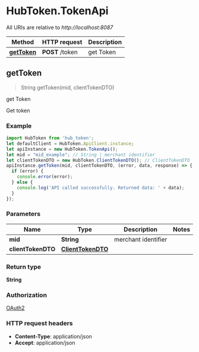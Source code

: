 # HubToken.TokenApi

All URIs are relative to *http://localhost:8087*

Method | HTTP request | Description
------------- | ------------- | -------------
[**getToken**](TokenApi.md#getToken) | **POST** /token | get Token



## getToken

> String getToken(mid, clientTokenDTO)

get Token

Get token

### Example

```javascript
import HubToken from 'hub_token';
let defaultClient = HubToken.ApiClient.instance;
let apiInstance = new HubToken.TokenApi();
let mid = "mid_example"; // String | merchant identifier
let clientTokenDTO = new HubToken.ClientTokenDTO(); // ClientTokenDTO | 
apiInstance.getToken(mid, clientTokenDTO, (error, data, response) => {
  if (error) {
    console.error(error);
  } else {
    console.log('API called successfully. Returned data: ' + data);
  }
});
```

### Parameters


Name | Type | Description  | Notes
------------- | ------------- | ------------- | -------------
 **mid** | **String**| merchant identifier | 
 **clientTokenDTO** | [**ClientTokenDTO**](ClientTokenDTO.md)|  | 

### Return type

**String**

### Authorization

[OAuth2](../README.md#OAuth2)

### HTTP request headers

- **Content-Type**: application/json
- **Accept**: application/json

